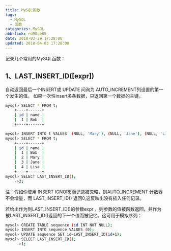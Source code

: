 ```yaml
---
title: MySQL函数
tags:
  - MySQL
  - 函数
categories: MySQL
abbrlink: ed90cb85
date: 2018-03-29 17:28:00
updated: 2018-04-03 17:28:00
---
```

记录几个常用的MySQL函数：

## 1、LAST_INSERT_ID([expr])

自动返回最后一个INSERT或 UPDATE 问询为 AUTO_INCREMENT列设置的第一个发生的值。
如果一次性insert多条数据，只返回第一个数据的主键。
``` bash
mysql> SELECT * FROM t;
	+----+------+
	| id | name |
	|  1 | Bob  |
	+----+------+

mysql> INSERT INTO t VALUES  (NULL, 'Mary'), (NULL, 'Jane'), (NULL, 'Lisa');
mysql> SELECT * FROM t;
	+----+------+
	| id | name |
	|  1 | Bob  |
	|  2 | Mary |
	|  3 | Jane |
	|  4 | Lisa |
	+----+------+
mysql> SELECT LAST_INSERT_ID();
	->2;
```
注：假如你使用 INSERT IGNORE而记录被忽略，则AUTO_INCREMENT 计数器不会增量，而 LAST_INSERT_ID() 返回0,这反映出没有插入任何记录。


若给出作为到LAST_INSERT_ID()的参数expr ，则参数的值被函数返回，并作为被LAST_INSERT_ID()返回的下一个值而被记忆。这可用于模拟序列：

``` bash
mysql> CREATE TABLE sequence (id INT NOT NULL);
mysql> INSERT INTO sequence VALUES (0);
mysql> UPDATE sequence SET id=LAST_INSERT_ID(id+1);
mysql> SELECT LAST_INSERT_ID();
     ->1;
```
